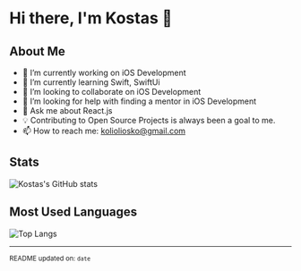 # Hi there, I'm Kostas 👋

## About Me
- 🔭 I’m currently working on iOS Development
- 🌱 I’m currently learning Swift, SwiftUi
- 👯 I’m looking to collaborate on iOS Development
- 🤔 I’m looking for help with finding a mentor in iOS Development
- 💬 Ask me about React.js 
- 💡 Contributing to Open Source Projects is always been a goal to me.
- 📫 How to reach me: kolioliosko@gmail.com


## Stats
![Kostas's GitHub stats](https://github-readme-stats.vercel.app/api?username=kostas39&show_icons=true&theme=dark)

## Most Used Languages
![Top Langs](https://github-readme-stats.vercel.app/api/top-langs/?username=kostas39&layout=compact&theme=dark)

---

<sub>README updated on: `date`</sub>
